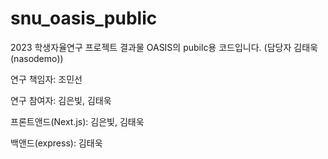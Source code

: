 # snu_oasis_public
2023 학생자율연구 프로젝트 결과물 OASIS의 pubilc용 코드입니다. (담당자 김태욱(nasodemo))

연구 책임자: 조민선

연구 참여자: 김은빛, 김태욱

프론트앤드(Next.js): 김은빛, 김태욱

백앤드(express): 김태욱
